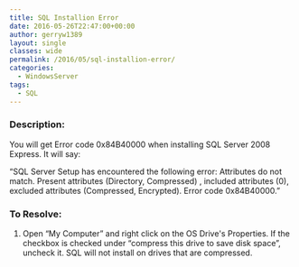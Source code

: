 ```yaml
---
title: SQL Installion Error
date: 2016-05-26T22:47:00+00:00
author: gerryw1389
layout: single
classes: wide
permalink: /2016/05/sql-installion-error/
categories:
  - WindowsServer
tags:
  - SQL
---
```

<!--more-->

### Description:

You will get Error code 0x84B40000 when installing SQL Server 2008 Express. It will say:

&#8220;SQL Server Setup has encountered the following error: Attributes do not match. Present attributes (Directory, Compressed) , included attributes (0), excluded attributes (Compressed, Encrypted). Error code 0x84B40000.&#8221;

### To Resolve:

1. Open &#8220;My Computer&#8221; and right click on the OS Drive's Properties. If the checkbox is checked under &#8220;compress this drive to save disk space&#8221;, uncheck it. SQL will not install on drives that are compressed.